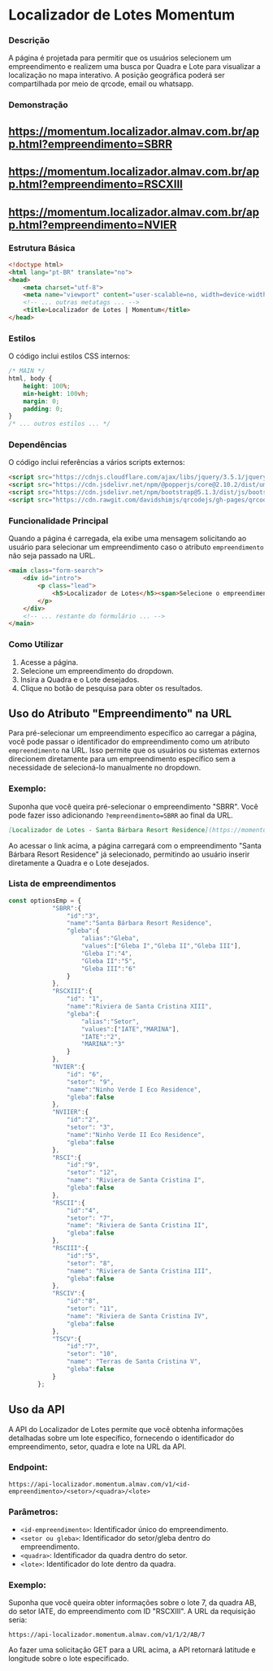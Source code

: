# Localizador de Lotes Momentum

### Descrição
A página é projetada para permitir que os usuários selecionem um empreendimento e realizem uma busca por Quadra e Lote para visualizar a localização no mapa interativo. A posição geográfica poderá ser compartilhada por meio de qrcode, email ou whatsapp.

### Demonstração
https://momentum.localizador.almav.com.br/app.html?empreendimento=SBRR
---
https://momentum.localizador.almav.com.br/app.html?empreendimento=RSCXIII
---
https://momentum.localizador.almav.com.br/app.html?empreendimento=NVIER
---

### Estrutura Básica

```html
<!doctype html>
<html lang="pt-BR" translate="no">
<head>
    <meta charset="utf-8">
    <meta name="viewport" content="user-scalable=no, width=device-width, initial-scale=1, minimum-scale=1.0, maximum-scale=1.0, viewport-fit=cover">
    <!-- ... outras metatags ... -->
    <title>Localizador de Lotes | Momentum</title>
</head>
```

### Estilos

O código inclui estilos CSS internos:

```css
/* MAIN */
html, body {
    height: 100%;
    min-height: 100vh;
    margin: 0;
    padding: 0;
}
/* ... outros estilos ... */
```

### Dependências

O código inclui referências a vários scripts externos:

```html
<script src="https://cdnjs.cloudflare.com/ajax/libs/jquery/3.5.1/jquery.min.js"></script>
<script src="https://cdn.jsdelivr.net/npm/@popperjs/core@2.10.2/dist/umd/popper.min.js"></script>
<script src="https://cdn.jsdelivr.net/npm/bootstrap@5.1.3/dist/js/bootstrap.min.js"></script>
<script src="https://cdn.rawgit.com/davidshimjs/qrcodejs/gh-pages/qrcode.min.js"></script>
```

### Funcionalidade Principal

Quando a página é carregada, ela exibe uma mensagem solicitando ao usuário para selecionar um empreendimento caso o atributo `empreendimento` não seja passado na URL.

```html
<main class="form-search">
    <div id="intro">
        <p class="lead">
            <h5>Localizador de Lotes</h5><span>Selecione o empreendimento para realizar a busca por Quadra e Lote.</span>
        </p>
    </div>
    <!-- ... restante do formulário ... -->
</main>
```

### Como Utilizar

1. Acesse a página.
2. Selecione um empreendimento do dropdown.
3. Insira a Quadra e o Lote desejados.
4. Clique no botão de pesquisa para obter os resultados.

## Uso do Atributo "Empreendimento" na URL

Para pré-selecionar um empreendimento específico ao carregar a página, você pode passar o identificador do empreendimento como um atributo `empreendimento` na URL. Isso permite que os usuários ou sistemas externos direcionem diretamente para um empreendimento específico sem a necessidade de selecioná-lo manualmente no dropdown.

### Exemplo:

Suponha que você queira pré-selecionar o empreendimento "SBRR". Você pode fazer isso adicionando `?empreendimento=SBRR` ao final da URL.

```markdown
[Localizador de Lotes - Santa Bárbara Resort Residence](https://momentum.localizador.almav.com.br/app.html?empreendimento=SBRR)
```

Ao acessar o link acima, a página carregará com o empreendimento "Santa Bárbara Resort Residence" já selecionado, permitindo ao usuário inserir diretamente a Quadra e o Lote desejados.

### Lista de empreendimentos

```javascript
const optionsEmp = {
            "SBRR":{
                "id":"3",
                "name":"Santa Bárbara Resort Residence",
                "gleba":{
                    "alias":"Gleba",
                    "values":["Gleba I","Gleba II","Gleba III"],
                    "Gleba I":"4",
                    "Gleba II":"5",
                    "Gleba III":"6"
                }
            },
            "RSCXIII":{
                "id": "1",
                "name":"Riviera de Santa Cristina XIII",
                "gleba":{
                    "alias":"Setor",
                    "values":["IATE","MARINA"],
                    "IATE":"2",
                    "MARINA":"3"
                }
            },
            "NVIER":{
                "id": "6",
                "setor": "9",
                "name":"Ninho Verde I Eco Residence",
                "gleba":false
            },
            "NVIIER":{
                "id":"2",
                "setor": "3",
                "name":"Ninho Verde II Eco Residence",
                "gleba":false
            },
            "RSCI":{
                "id":"9",
                "setor": "12",
                "name": "Riviera de Santa Cristina I",
                "gleba":false
            },
            "RSCII":{
                "id":"4",
                "setor": "7",
                "name": "Riviera de Santa Cristina II",
                "gleba":false
            },
            "RSCIII":{
                "id":"5",
                "setor": "8",
                "name": "Riviera de Santa Cristina III",
                "gleba":false
            },
            "RSCIV":{
                "id":"8",
                "setor": "11",
                "name": "Riviera de Santa Cristina IV",
                "gleba":false
            },
            "TSCV":{
                "id":"7",
                "setor": "10",
                "name": "Terras de Santa Cristina V",
                "gleba":false
            }
        };
```

## Uso da API

A API do Localizador de Lotes permite que você obtenha informações detalhadas sobre um lote específico, fornecendo o identificador do empreendimento, setor, quadra e lote na URL da API.

### Endpoint:

```
https://api-localizador.momentum.almav.com/v1/<id-empreendimento>/<setor>/<quadra>/<lote>
```

### Parâmetros:

- `<id-empreendimento>`: Identificador único do empreendimento.
- `<setor ou gleba>`: Identificador do setor/gleba dentro do empreendimento.
- `<quadra>`: Identificador da quadra dentro do setor.
- `<lote>`: Identificador do lote dentro da quadra.

### Exemplo:

Suponha que você queira obter informações sobre o lote 7, da quadra AB, do setor IATE, do empreendimento com ID "RSCXIII". A URL da requisição seria:

```
https://api-localizador.momentum.almav.com/v1/1/2/AB/7
```

Ao fazer uma solicitação GET para a URL acima, a API retornará latitude e longitude sobre o lote especificado.